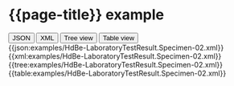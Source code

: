 # {{page-title}} example

<div>
  <div class="tab">
     <button class="tablinks active" onclick="openTab(event, 'JSON')">JSON</button>
     <button class="tablinks" onclick="openTab(event, 'XML')">XML</button>
     <button class="tablinks" onclick="openTab(event, 'Tree view')">Tree view</button>
     <button class="tablinks" onclick="openTab(event, 'Table view')">Table view</button>   
  </div>

  <div id="JSON" class="tabcontent" style="display:block">
      {{json:examples/HdBe-LaboratoryTestResult.Specimen-02.xml}}
  </div>
  <div id="XML" class="tabcontent">
      {{xml:examples/HdBe-LaboratoryTestResult.Specimen-02.xml}}
  </div>
  <div id="Tree view" class="tabcontent">
      {{tree:examples/HdBe-LaboratoryTestResult.Specimen-02.xml}}
  </div>
  <div id="Table view" class="tabcontent">
      {{table:examples/HdBe-LaboratoryTestResult.Specimen-02.xml}}
  </div>

</div>